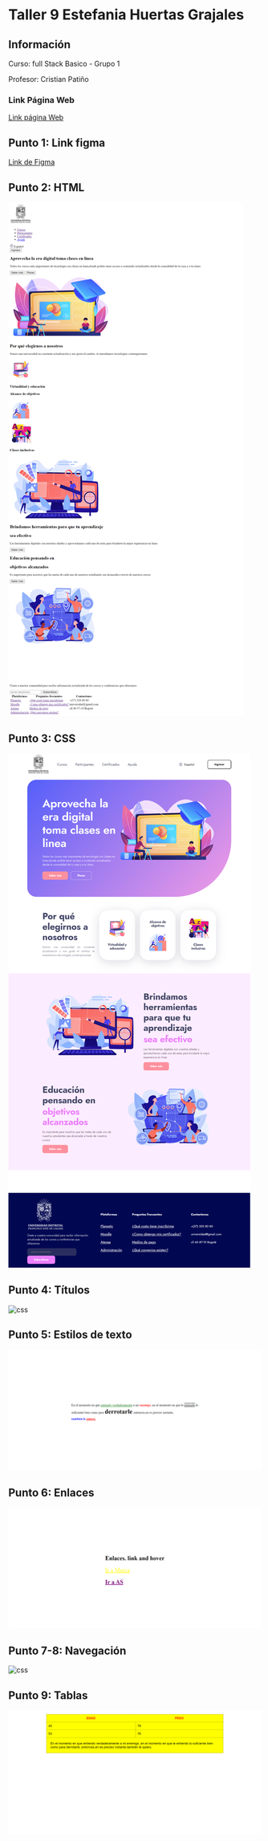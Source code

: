 <h1>Taller 9 Estefania Huertas Grajales</h1>

<h2> Información</h2>

<p>Curso: full Stack Basico - Grupo 1</p>
<p>Profesor: Cristian Patiño</p>

<h3>Link Página Web</h3>
<a href="https://estefaniahuertas.github.io/Taller-9-full-stack/" target="_blank">Link página Web</a>

<h2> Punto 1: Link figma</h2>
<a href="https://www.figma.com/file/qC86swrXD7bICVI6T708Qk/Estefan%C3%ADa-Huertas-Grajales?type=design&node-id=1701%3A2&mode=design&t=hwm7QgVbGYQOSjw4-1" target="_blank">Link de Figma</a>

<h2>Punto 2: HTML</h2>
<img src="./public/images/html.png" alt="html">

<h2>Punto 3: CSS</h2>
<img src="./public/images/css.png" alt="css">

<h2>Punto 4: Títulos</h2>
<img src="./public/images/Punto 4 Títulos.png" alt="css">

<h2>Punto 5: Estilos de texto</h2>
<img src="./public/images/Punto 5 Estilos de texto.png" alt="css">

<h2>Punto 6: Enlaces</h2>
<img src="./public/images/Punto 6 Enlaces.png" alt="css">

<h2>Punto 7-8: Navegación</h2>
<img src="./public/images/Punto 7-8 Navegación.png" alt="css">

<h2>Punto 9: Tablas</h2>
<img src="./public/images/Punto 9 Tablas.png" alt="css">